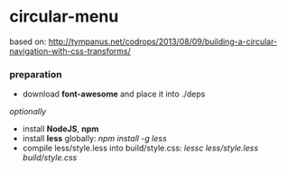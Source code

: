 # circular-menu

based on: http://tympanus.net/codrops/2013/08/09/building-a-circular-navigation-with-css-transforms/

### preparation
- download **font-awesome** and place it into ./deps

*optionally*
- install **NodeJS**, **npm**
- install **less** globally: *npm install -g less*
- compile less/style.less into build/style.css: *lessc less/style.less build/style.css*

